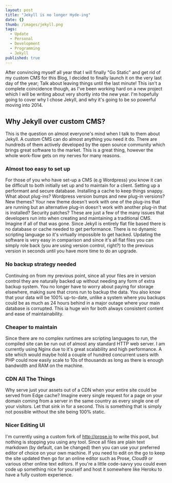```yaml
---
layout: post
title: "Jekyll is no longer Hyde-ing"
date: {}
thumb: /images/jekyll.png
tags: 
  - Update
  - Personal
  - Development
  - Programming
  - Jekyll
published: true
---
```


After convincing myself all year that I will finally "Go Static" and get rid of my custom CMS for this Blog, I decided to finally launch it on the very last day of the year; Talk about leaving things until the last minute! This isn't a complete coincidence though, as I've been working hard on a new project which I will be writing about very shortly into the new year. I'm hopefully going to cover why I chose Jekyll, and why it's going to be so powerful moving into 2014.

## Why Jekyll over custom CMS?

This is the question on almost everyone's mind when I talk to them about Jekyll. A custom CMS can do almost anything you need it do. There are hundreds of them actively developed by the open source community which brings great software to the market. This is a great thing, however the whole work-flow gets on my nerves for many reasons.

### Almost too easy to set up

For those of you who have set-up a CMS (e.g Wordpress) you know it can be difficult to both initially set up and to maintain for a client. Setting up a performant and secure database. Installing a cache to keep things snappy. What about plug-ins? Wordpress version bumps and new plug-in versions? New themes? Your new theme doesn't work with one of the plug-ins that are running but an alternative plug-in doesn't work with another plug-in that is installed? Security patches? These are just a few of the many issues that developers run into when creating and maintaining a traditional CMS. Imagine if all of that was gone. Since Jekyll is entirely flat file based there is no database or cache needed to get performance. There is no dynamic scripting language so it's virtually impossible to get hacked. Updating the software is very easy in comparison and since it's all flat files you can simply role back (you are using version control, right?) to the previous version in seconds until you have more time to do an upgrade.

### No backup strategy needed

Continuing on from my previous point, since all your files are in version control they are naturally backed up without needing any form of extra backup system. You no longer have to worry about paying for storage elsewhere, making sure that crons run to backup the data. You also know that your data will be 100% up-to-date, unlike a system where you backups could be as much as 24 hours behind in a major outage where your main database is corrupted. This ia huge win for both always consistent content and ease of maintainability.

### Cheaper to maintain

Since there are no complex runtimes are scripting languages to run, the compiled site can be run out of almost any standard HTTP web server. I am currently using Nginx due to it's great scalability and high performance. A site which would maybe hold a couple of hundred concurrent users with PHP could now easily scale to 10s of thousands as long as there is enough bandwidth and RAM on the machine.

### CDN All The Things

Why serve just your assets out of a CDN when your entire site could be served from Edge cache? Imagine every single request for a page on your domain coming from a server in the same country as every single one of your visitors. Let that sink in for a second. This is something that is simply not possible without the site being 100% static.

### Nicer Editing UI

I'm currently using a custom fork of http://prose.io to write this post, but nothing is stopping you using any tool. Since all files are plain text markdown (by default, can be changed) then you can use your preferred editor of choice on your own machine. If you need to edit on the go to keep the site updated then go for an online editor such as Prose, Cloud9 or various other online text editors. If you're a little code-savvy you could even code up something nice for yourself and host it somewhere like Heroku to have a fully custom experience.











